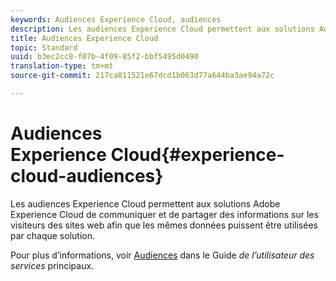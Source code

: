```yaml
---
keywords: Audiences Experience Cloud, audiences
description: Les audiences Experience Cloud permettent aux solutions Adobe Experience Cloud de communiquer et de partager des informations sur les visiteurs des sites web afin que les mêmes données puissent être utilisées par chaque solution.
title: Audiences Experience Cloud
topic: Standard
uuid: b3ec2cc8-f07b-4f09-85f2-bbf5495d0490
translation-type: tm+mt
source-git-commit: 217ca811521e67dcd1b063d77a644ba3ae94a72c

---
```



# Audiences Experience Cloud{#experience-cloud-audiences}

Les audiences Experience Cloud permettent aux solutions Adobe Experience Cloud de communiquer et de partager des informations sur les visiteurs des sites web afin que les mêmes données puissent être utilisées par chaque solution.

Pour plus d’informations, voir [Audiences](https://docs.adobe.com/content/help/en/core-services/interface/audiences/audience-library.html) dans le Guide *de l’utilisateur des services* principaux.
